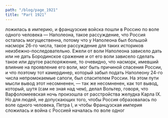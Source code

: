 ```yaml
---
path: "/blog/page_1921"
title: "Part 1921"
---
```


ложилась в империю, и французские войска пошли в Россию по воле одного человека — Наполеона, такое рассуждение, что Россия осталась могущественна, потому что у Наполеона был большой насморк 26-го числа, такое рассуждение для таких историков неизбежно-последовательно.
Ежели от воли Наполеона зависело дать или не дать Бородинское сражение и от его воли зависело сделать такое или другое распоряжение, то очевидно, что насморк, имевший влияние на проявление его воли, мог быть причиной спасения России, и что поэтому тот камердинер, который забыл подать Наполеону 24-го числа непромокаемые сапоги, был спасителем России. На этом пути мысли вывод этот несомненен, — так же несомненен, как тот вывод, который, шутя (сам не зная над чем), делал Вольтер, говоря, что Варфоломеевская ночь произошла от расстройства желудка Карла IX. Но для людей, не допускающих того, чтобы Россия образовалась по воле одного человека, Петра I, и чтобы Французская империя сложилась и война с Россией началась по воле одног

